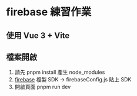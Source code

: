 # firebase 練習作業
## 使用 Vue 3 + Vite
## 檔案開啟
1. 請先 pnpm install 產生 node_modules
2. [firebase](https://console.firebase.google.com/u/0/) 複製 SDK -> firebaseConfig.js 貼上 SDK
3. 開啟頁面 pnpm run dev

